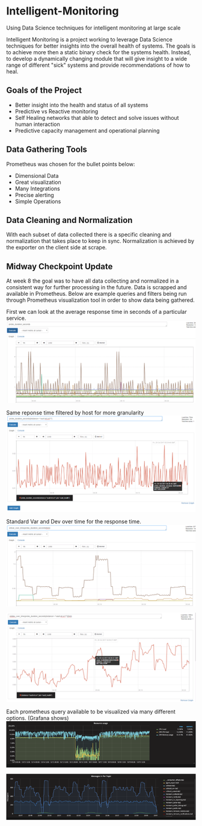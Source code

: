 # Intelligent-Monitoring
Using Data Science techniques for intelligent monitoring at large scale

Intelligent Monitoring is a project working to leverage Data Science techniques for better insights into the overall health of systems.  The goals is to achieve more then a static binary check for the systems health. Instead, to develop a dynamically changing module that will give insight to a wide range of different "sick" systems and provide recommendations of how to heal.  

## Goals of the Project

- Better insight into the health and status of all systems
- Predictive vs Reactive monitoring
- Self Healing networks that able to detect and solve issues without human interaction
- Predictive capacity management and operational planning

## Data Gathering Tools

Prometheus was chosen for the bullet points below:

- Dimensional Data
- Great visualization
- Many Integrations 
- Precise alerting
- Simple Operations

## Data Cleaning and Normalization 

With each subset of data collected there is a specific cleaning and normalization that takes place to keep in sync.  Normalization is achieved by the exporter on the client side at scrape. 

## Midway Checkpoint Update

At week 8 the goal was to have all data collecting and normalized in a consistent way for further processing in the future.  Data is scrapped and available in Prometheus.  Below are example queries and filters being run through Prometheus visualization tool in order to show data being gathered.

First we can look at the average response time in seconds of a particular service.
![alt text](images/Picture5.png "pic5")

Same reponse time filtered by host for more granularity
![alt text](images/Picture3.png "pic3")

Standard Var and Dev over time for the response time. 
![alt text](images/Picture1.png "pic1")

![alt text](images/Picture2.png "pic2")

Each prometheus query available to be visualized via many different options. (Grafana shows)
![alt text](images/pic6.png "pic6")

![alt text](images/pic7.png "pic7")
